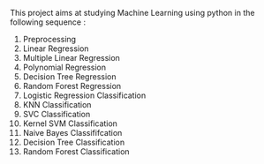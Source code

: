 This project aims at studying Machine Learning using python in the following sequence : 

1. Preprocessing
2. Linear Regression
3. Multiple Linear Regression
4. Polynomial Regression
5. Decision Tree Regression
6. Random Forest Regression
7. Logistic Regression Classification
8. KNN Classification
9. SVC Classification
10. Kernel SVM Classification
11. Naive Bayes Classififcation
12. Decision Tree Classification
13. Random Forest Classification